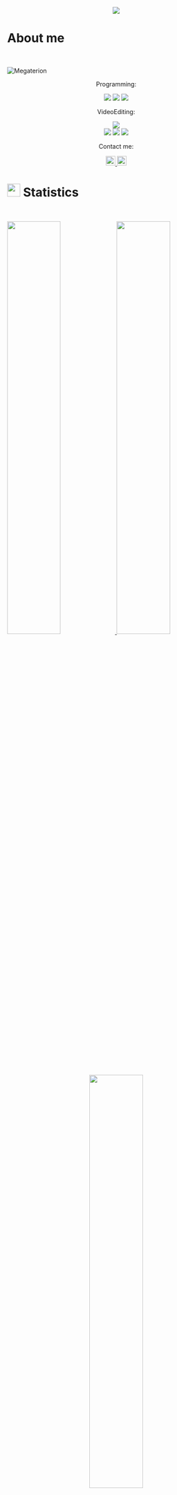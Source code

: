 <p align="center">
  <a href="https://github.com/DenverCoder1/readme-typing-svg"><img src="https://readme-typing-svg.herokuapp.com?lines=Hi,+I'm+Megaterion!;I+love+coding!;I+love+gaming!;I+love+creating+videos!;&center=true&width=500&height=50"></a>
</p>

# About me
<br/>

<p align="left"> <img src="https://komarev.com/ghpvc/?username=Megaterion&label=Profile%20views&color=0e75b6&style=flat" alt="Megaterion" /> </p>

<p align="center">Programming:</p>
<p>
<div align="center">
  <img src="https://img.shields.io/badge/Python-3670A0?style=for-the-badge&logo=python&logoColor=ffdd54">
  <img src="https://img.shields.io/badge/Java-ED8B00?style=for-the-badge&logo=java&logoColor=white">
  <img src="https://img.shields.io/badge/C%2B%2B-00599C?style=for-the-badge&logo=c%2B%2B&logoColor=white">
</div>
</p>

<p align="center">VideoEditing:</p>
<p>
<div align="center">
  <img src="https://img.shields.io/badge/Adobe-FF0000?style=for-the-badge&logo=adobe&logoColor=white">
</div>
<div align="center">
  <img src="https://img.shields.io/badge/Adobe%20Premier%20Pro-black.svg?style=for-the-badge&logo=Adobe%20Premiere%20Pro&logoColor=9999FF">
  <img src="https://img.shields.io/badge/Adobe%20Photoshop-black.svg?style=for-the-badge&logo=Adobe%20Photoshop&logoColor=31A8FF">
  <img src="https://img.shields.io/badge/Adobe%20After%20Effects-black.svg?style=for-the-badge&logo=Adobe%20After%20Effects&logoColor=9999FF">
</div> 
</p>


<p align="center">Contact me:</p>
<p>
<div align="center">
	<a href="https://discord.com/users/182089176139825152" rel="nofollow">
	 	<img alt="Megaterion's Discord" width="22px" src="https://raw.githubusercontent.com/peterthehan/peterthehan/master/assets/discord.svg" style="max-width: 100%;">
	</a>
	<a href="https://www.linkedin.com/in/hannes-kohlberg-123562234" rel="nofollow">
  		<img alt="Megaterion's LinkedIn" width="22px" src="https://raw.githubusercontent.com/peterthehan/peterthehan/master/assets/linkedin.svg" style="max-width: 100%;">
	</a>
</div>
</p>

# <img src="https://media4.giphy.com/media/MIGbtLZoVjbl0bYbAd/giphy.gif?cid=ecf05e472t2h0i8d7dcjaoau9iqtchhr899hxmpxzzgc7lyw&rid=giphy.gif" width="30"> Statistics

<br/>
<p align="left">
  <a href="https://www.linkedin.com/in/hannes-kohlberg-123562234/">
    <img width="49.5%" src="https://github-readme-stats.vercel.app/api?username=megaterion&show_icons=true&include_all_commits=true&theme=radical&hide_border=true">
    <img width="49.5%" src="https://github-readme-streak-stats.herokuapp.com/?user=megaterion&theme=radical&hide_border=true">		  
  </a>
</p>
<br>

<p align="center">
  <a href="https://www.linkedin.com/in/hannes-kohlberg-123562234/">
    <img width="49.5%" src="https://github-readme-stats.vercel.app/api/top-langs/?username=megaterion&theme=radical&bg_color=282828&hide_border=true&include_all_commits=true&count_private=true&layout=compact">
  </a>
</p>
